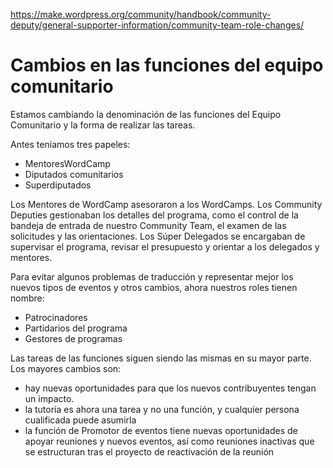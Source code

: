 https://make.wordpress.org/community/handbook/community-deputy/general-supporter-information/community-team-role-changes/

# Cambios en las funciones del equipo comunitario

Estamos cambiando la denominación de las funciones del Equipo Comunitario y la forma de realizar las tareas.

Antes teníamos tres papeles:

- MentoresWordCamp
- Diputados comunitarios
- Superdiputados

Los Mentores de WordCamp asesoraron a los WordCamps. Los Community Deputies gestionaban los detalles del programa, como el control de la bandeja de entrada de nuestro Community Team, el examen de las solicitudes y las orientaciones. Los Súper Delegados se encargaban de supervisar el programa, revisar el presupuesto y orientar a los delegados y mentores.

Para evitar algunos problemas de traducción y representar mejor los nuevos tipos de eventos y otros cambios, ahora nuestros roles tienen nombre:

- Patrocinadores
- Partidarios del programa
- Gestores de programas

Las tareas de las funciones siguen siendo las mismas en su mayor parte. Los mayores cambios son:

- hay nuevas oportunidades para que los nuevos contribuyentes tengan un impacto.
- la tutoría es ahora una tarea y no una función, y cualquier persona cualificada puede asumirla
- la función de Promotor de eventos tiene nuevas oportunidades de apoyar reuniones y nuevos eventos, así como reuniones inactivas que se estructuran tras el proyecto de reactivación de la reunión